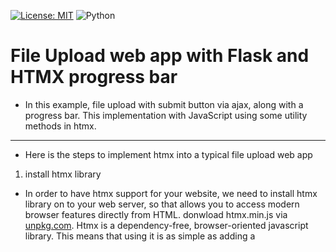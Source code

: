 [![License: MIT](https://img.shields.io/badge/License-MIT-yellow.svg)](https://opensource.org/licenses/MIT)
![Python](https://camo.githubusercontent.com/44da37f0f02bf104f0650fa5f2c754ed3f6166066c9210f31bacb9e63d60736e/68747470733a2f2f696d672e736869656c64732e696f2f707970692f707976657273696f6e732f70796261646765732e737667)

# File Upload web app with Flask and HTMX progress bar

- In this example, file upload with submit button via ajax, along with a progress bar. This implementation with JavaScript using some utility methods in htmx.
--- 
- Here is the steps to implement htmx into a typical file upload web app

1. install htmx library
- In order to have htmx support for your website, we need to install htmx library on to your web server, so that allows you to access modern browser features directly from HTML.
donwload htmx.min.js via [unpkg.com](https://unpkg.com/htmx.org@1.9.8/dist/htmx.min.js). Htmx is a dependency-free, browser-oriented javascript library. This means that using it is as simple as adding a <script> tag to your document head. No need for complicated build steps or systems.

code snipit:  
`<script src="/static/js/htmx.min.js"></script>`

- CDN is another way to install htmx library. refer to link for more info.  
https://htmx.org/docs/#via-a-cdn-e-g-unpkg-com

2. Add htmx tag into html form tag as attribute. all htmx comes with hx prefix. 
'''
`<form id="my-form"  
            hx-encoding="multipart/form-data"
            hx-post="/uploads"
            hx-target="#list_results"
            hx-on::after-request="if(event.detail.successful) this.reset()"
        >`
'''  



[![Watch the video](https://github.com/scheehan/File-Upload-with-Flask-HTMX-progress-bar/blob/master/images/Track%20Your%20File%20Uploads.png)](https://youtu.be/IpMRus-FLPk)
